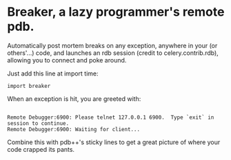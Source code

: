 Breaker, a lazy programmer's remote pdb.
==========
Automatically post mortem breaks on any exception, anywhere in your
(or others'...) code, and launches an rdb session
(credit to celery.contrib.rdb), allowing you to connect and poke around.

Just add this line at import time:
<pre><code>import breaker</pre></code>

When an exception is hit, you are greeted with:

<pre><code>
Remote Debugger:6900: Please telnet 127.0.0.1 6900.  Type `exit` in session to continue.
Remote Debugger:6900: Waiting for client...
</pre></code>

Combine this with pdb++'s sticky lines to get a great picture of where your code crapped its pants.
